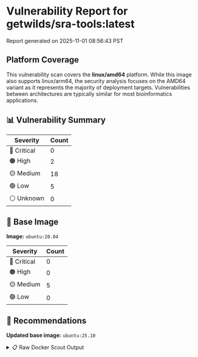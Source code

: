 # Vulnerability Report for getwilds/sra-tools:latest

Report generated on 2025-11-01 08:56:43 PST

## Platform Coverage

This vulnerability scan covers the **linux/amd64** platform. While this image also supports linux/arm64, the security analysis focuses on the AMD64 variant as it represents the majority of deployment targets. Vulnerabilities between architectures are typically similar for most bioinformatics applications.

## 📊 Vulnerability Summary

| Severity | Count |
|----------|-------|
| 🔴 Critical | 0 |
| 🟠 High | 2 |
| 🟡 Medium | 18 |
| 🟢 Low | 5 |
| ⚪ Unknown | 0 |

## 🐳 Base Image

**Image:** `ubuntu:20.04`

| Severity | Count |
|----------|-------|
| 🔴 Critical | 0 |
| 🟠 High | 0 |
| 🟡 Medium | 5 |
| 🟢 Low | 0 |

## 🔄 Recommendations

**Updated base image:** `ubuntu:25.10`

<details>
<summary>📋 Raw Docker Scout Output</summary>

```text
Target             │  getwilds/sra-tools:latest  │    0C     2H    18M     5L   
    digest           │  23751f1a94fa                       │                              
  Base image         │  ubuntu:20.04                       │    0C     0H     5M     0L   
  Updated base image │  ubuntu:25.10                       │    0C     0H     0M     0L   
                     │                                     │                  -5          

What's next:
    View vulnerabilities → docker scout cves getwilds/sra-tools:latest
    View base image update recommendations → docker scout recommendations getwilds/sra-tools:latest
    Include policy results in your quickview by supplying an organization → docker scout quickview getwilds/sra-tools:latest --org <organization>
```
</details>
